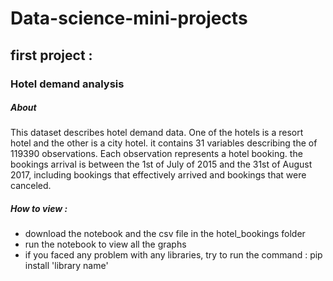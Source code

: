 # Data-science-mini-projects
## first project :
### Hotel demand analysis

##### About 
This dataset describes hotel demand data. One of the hotels is a resort hotel and the other is a city hotel. it contains 31 variables describing the of 119390 observations. Each observation represents a hotel booking. the bookings arrival is between the 1st of July of 2015 and the 31st of August 2017, including bookings that effectively arrived and bookings that were canceled.

##### How to view :
- download the notebook and the csv file in the hotel_bookings folder 
- run the notebook to view all the graphs
- if you faced any problem with any libraries, try to run the command : pip install 'library name'
